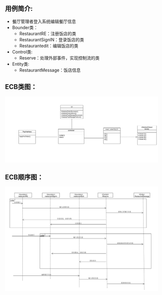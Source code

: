 ## 用例简介:
- 餐厅管理者登入系统编辑餐厅信息
- Bounder类：
    - RestaurantRE：注册饭店的类
    - RestaurantSignIN：登录饭店的类
    - Restaurantedit：编辑饭店的类
- Control类:
    - Reserve：处理外部事件，实现控制流的类
- Entity类:
    - RestaurantMessage：饭店信息 

## ECB类图：
![ECB类](../../assets/images/ECB餐厅用例类图.png)


## ECB顺序图：
![ECB类](../../assets/images/ECB餐厅用例顺序图.png)
